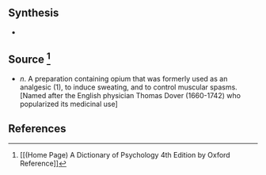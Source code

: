 ## Synthesis
- 
## Source [^1]
- $n$. A preparation containing opium that was formerly used as an analgesic (1), to induce sweating, and to control muscular spasms. \[Named after the English physician Thomas Dover (1660-1742) who popularized its medicinal use]
## References

[^1]: [[(Home Page) A Dictionary of Psychology 4th Edition by Oxford Reference]]